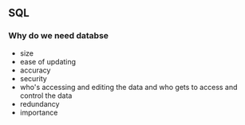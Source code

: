 ## SQL

### Why do we need databse

- size
- ease of updating
- accuracy
- security
- who's accessing and editing the data and who gets to access and control the data
- redundancy
- importance
